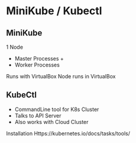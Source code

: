 # MiniKube / Kubectl

## MiniKube
1 Node
- Master Processes + 
- Worker Processes

Runs with VirtualBox
Node runs in VirtualBox

## KubeCtl

- CommandLine tool for K8s Cluster
- Talks to API Server
- Also works with Cloud Cluster


Installation 
Https://kubernetes.io/docs/tasks/tools/ 